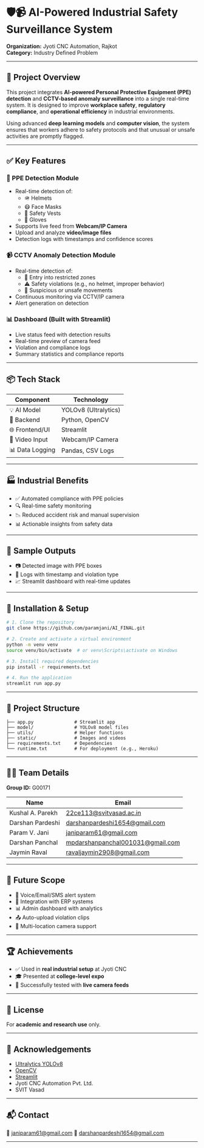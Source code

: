 
# 🛡️📹 AI-Powered Industrial Safety Surveillance System

**Organization:** Jyoti CNC Automation, Rajkot  
**Category:** Industry Defined Problem

---

## 📄 Project Overview

This project integrates **AI-powered Personal Protective Equipment (PPE) detection** and **CCTV-based anomaly surveillance** into a single real-time system. It is designed to improve **workplace safety**, **regulatory compliance**, and **operational efficiency** in industrial environments.

Using advanced **deep learning models** and **computer vision**, the system ensures that workers adhere to safety protocols and that unusual or unsafe activities are promptly flagged.

---

## ✅ Key Features

### 👷 PPE Detection Module
- Real-time detection of:
  - 🪖 Helmets  
  - 😷 Face Masks  
  - 👷 Safety Vests  
  - 🧤 Gloves  
- Supports live feed from **Webcam/IP Camera**
- Upload and analyze **video/image files**
- Detection logs with timestamps and confidence scores

### 📹 CCTV Anomaly Detection Module
- Real-time detection of:
  - 🚫 Entry into restricted zones  
  - ⚠️ Safety violations (e.g., no helmet, improper behavior)  
  - 🚷 Suspicious or unsafe movements  
- Continuous monitoring via CCTV/IP camera
- Alert generation on detection

### 📊 Dashboard (Built with Streamlit)
- Live status feed with detection results
- Real-time preview of camera feed
- Violation and compliance logs
- Summary statistics and compliance reports

---

## 📦 Tech Stack

| Component       | Technology         |
|----------------|--------------------|
| 💡 AI Model     | YOLOv8 (Ultralytics) |
| 🧠 Backend       | Python, OpenCV     |
| 🌐 Frontend/UI  | Streamlit          |
| 🎥 Video Input  | Webcam/IP Camera   |
| 📊 Data Logging | Pandas, CSV Logs   |

---

## 🏭 Industrial Benefits

- ✅ Automated compliance with PPE policies  
- 🔍 Real-time safety monitoring  
- 📉 Reduced accident risk and manual supervision  
- 📊 Actionable insights from safety data  

---

## 📸 Sample Outputs

- 📷 Detected image with PPE boxes  
- 🧾 Logs with timestamp and violation type  
- 📈 Streamlit dashboard with real-time updates  

---

## 🔧 Installation & Setup

```bash
# 1. Clone the repository
git clone https://github.com/paramjani/AI_FINAL.git

# 2. Create and activate a virtual environment
python -m venv venv
source venv/bin/activate  # or venv\Scripts\activate on Windows

# 3. Install required dependencies
pip install -r requirements.txt

# 4. Run the application
streamlit run app.py
```

---

## 📁 Project Structure

```
├── app.py               # Streamlit app
├── model/               # YOLOv8 model files
├── utils/               # Helper functions
├── static/              # Images and videos
├── requirements.txt     # Dependencies
└── runtime.txt          # For deployment (e.g., Heroku)
```

---

## 👨‍💻 Team Details

**Group ID:** G00171

| Name             | Email                                                                       |
| ---------------- | --------------------------------------------------------------------------- |
| Kushal A. Parekh | [22ce113@svitvasad.ac.in](mailto:22ce113@svitvasad.ac.in)                   |
| Darshan Pardeshi | [darshanpardeshi1654@gmail.com](mailto:darshanpardeshi1654@gmail.com)       |
| Param V. Jani    | [janiparam61@gmail.com](mailto:janiparam61@gmail.com)                       |
| Darshan Panchal  | [mpdarshanpanchal001031@gmail.com](mailto:mpdarshanpanchal001031@gmail.com) |
| Jaymin Raval     | [ravaljaymin2908@gmail.com](mailto:ravaljaymin2908@gmail.com)               |

---

## 🔮 Future Scope

* 🔔 Voice/Email/SMS alert system
* 🔗 Integration with ERP systems
* 📊 Admin dashboard with analytics
* 📤 Auto-upload violation clips
* 📡 Multi-location camera support

---

## 🏆 Achievements

* ✅ Used in **real industrial setup** at Jyoti CNC
* 🎓 Presented at **college-level expo**
* 📡 Successfully tested with **live camera feeds**

---

## 📜 License

For **academic and research use** only.

---

## 🙏 Acknowledgements

* [Ultralytics YOLOv8](https://github.com/ultralytics/ultralytics)
* [OpenCV](https://opencv.org)
* [Streamlit](https://streamlit.io)
* Jyoti CNC Automation Pvt. Ltd.
* SVIT Vasad

---

## 📬 Contact

📧 [janiparam61@gmail.com](mailto:janiparam61@gmail.com)
📧 [darshanpardeshi1654@gmail.com](mailto:darshanpardeshi1654@gmail.com)

---
